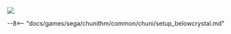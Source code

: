 
<img class="header-logo" src="/img/sega/chunithm/air/logo.webp">

--8<-- "docs/games/sega/chunithm/common/chuni/setup_belowcrystal.md"
